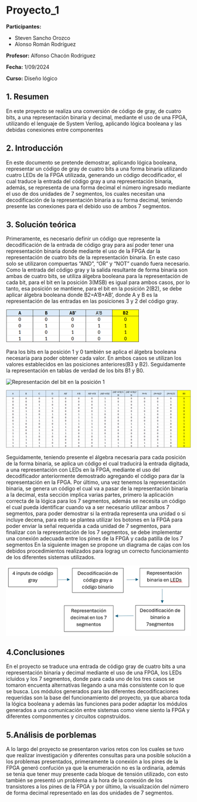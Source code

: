 # Proyecto_1

**Participantes:**
- Steven Sancho Orozco
- Alonso Román Rodríguez

**Profesor:**
Alfonso Chacón Rodriguez

**Fecha:**
1/09/2024

**Curso:**
Diseño lógico



## 1.	Resumen
En este proyecto se realiza una conversión de código de gray, de cuatro bits, a una representación binaria y decimal, mediante el uso de una FPGA, utilizando el lenguaje de System Verilog, aplicando lógica booleana y las debidas conexiones entre componentes

## 2.	Introducción
En este documento se pretende demostrar, aplicando lógica booleana, representar un código de gray de cuatro bits a una forma binaria utilizando cuatro LEDs de la FPGA utilizada, generando un código decodificador, el cual traduce la entrada del código gray a una representación binaria, además, se representa de una forma decimal el número ingresado mediante el uso de dos unidades de 7 segmentos, los cuales necesitan una decodificación de la representación binaria a su forma decimal, teniendo presente las conexiones para el debido uso de ambos 7 segmentos.

## 3.	Solución teórica
Primeramente, es necesario definir un código que represente la decodificación de la entrada de código gray para así poder tener una representación binaria donde mediante el uso de la FPGA dar la representación de cuatro bits de la representación binaria. En este caso solo se utilizaron compuertas “AND”, “OR” y “NOT” cuando fuera necesario. Como la entrada del código gray y la salida resultante de forma binaria son ambas de cuatro bits, se utiliza álgebra booleana para la representación de cada bit, para el bit en la posición 3(MSB) es igual para ambos casos, por lo tanto, esa posición se mantiene, para el bit en la posición 2(B2), se debe aplicar álgebra booleana donde B2=A’B+AB’, donde A y B es la representación de las entradas en las posiciones 3 y 2 del código gray.

![Representación del bit en la posición 2](Imagenes/TV_B2.png)

Para los bits en la posición 1 y 0 también se aplica el álgebra booleana necesaria para poder obtener cada valor. En ambos casos se utilizan los valores establecidos en las posiciones anteriores(B3 y B2). Seguidamente la representación en tablas de verdad de los bits B1 y B0.

![Representación del bit en la posición 1](Imagenes/TV_12.png)

![Representación del bit en la posición 0](Imagenes/TV_B0.png)

Seguidamente, teniendo presente el álgebra necesaria para cada posición de la forma binaria, se aplica un código el cual traducirá la entrada digitada, a una representación con LEDs en la FPGA, mediante el uso del decodificador anteriormente demostrado agregando el código para dar la representación en la FPGA.
Por último, una vez tenemos la representación binaria, se genera un código el cual va a pasar de la representación binaria a la decimal, esta sección implica varias partes, primero la aplicación correcta de la lógica para los 7 segmentos, además se necesita un código el cual pueda identificar cuando va a ser necesario utilizar ambos 7 segmentos, para poder demostrar si la entrada representa una unidad o si incluye decena, para esto se plantea utilizar los botones en la FPGA para poder enviar la señal requerida a cada unidad de 7 segmentos, para finalizar con la representación de los 7 segmentos, se debe implementar una conexión adecuada entre los pines de la FPGA y cada patilla de los 7 segmentos
En la siguiente imagen se propone un diagrama de cajas con los debidos procedimientos realizados para lograg un correcto funcionamiento de los diferentes sistemas utilizados.

![Diagrama de cajas](Imagenes/Diag_cajas.png)

## 4.Conclusiones ##
En el proyecto se traduce una entrada de código gray de cuatro bits a una representación binaria y decimal mediante el uso de una FPGA, los LEDs icluidos y los 7 segmentos, donde para cada uno de los tres casos se tomaron encuenta alternativas llegando a una más consistente con lo que se busca. Los módulos generados para las diferentes decodificaciones requeridas son la base del funcionamiento del proyecto, ya que abarca toda la lógica booleana y además las funciones para poder adaptar los módulos generados a una comunicación entre sistemas como viene siento la FPGA y diferentes componmentes y circuitos copnstruidos.

## 5.Análisis de porblemas

A lo largo del proyecto se presentaron varios retos con los cuales se tuvo que realizar investigación y diferentes consultas para una posible solución a los problemas presentados, primeramente la conexión a los pines de la FPGA generó confución ya que la enumeración no es la ordinaria, además se tenía que tener muy presente cada bloque de tensión utilizado, con esto también se presentó un problema a la hora de la conexión de los transistores a los pines de la FPGA y por último, la visualización del número de forma decimal representado en las dos unidades de 7 segmentos.